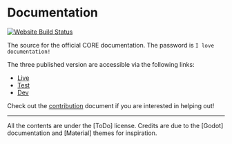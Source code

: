 # Documentation

[![Website Build Status](https://api.netlify.com/api/v1/badges/c0780d7f-a678-49fd-b50e-ffe26f95147f/deploy-status)](https://app.netlify.com/sites/manticore-docs/deploys)

The source for the official CORE documentation.
The password is `I love documentation!`

The three published version are accessible via the following links:

* [Live](https://docs.manticoreplatform.com/)
* [Test](https://pts-publish--manticore-docs.netlify.com/)
* [Dev](https://dev-publish--manticore-docs.netlify.com/)

Check out the [contribution](CONTRIBUTING.MD) document if you are interested in
helping out!

---

All the contents are under the [ToDo] license. Credits are due to the [Godot] documentation and
[Material] themes for inspiration.
